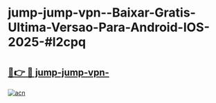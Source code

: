 # jump-jump-vpn--Baixar-Gratis-Ultima-Versao-Para-Android-IOS-2025-#l2cpq

# <h2><a href="https://ainizakaria.my?title=jump-jump-vpn-&ref=22M">🔗👉 🔴 jump-jump-vpn-</a></h2>

[![acn](https://github.com/user-attachments/assets/0f9c940e-d8b0-45ae-aac7-cd30a18b3e1c)](https://ainizakaria.my?title=jump-jump-vpn-&ref=22M)

